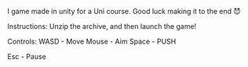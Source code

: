 I game made in unity for a Uni course. Good luck making it to the end 😈

Instructions:
  Unzip the archive, and then launch the game!

Controls:
  WASD  - Move
  Mouse - Aim
  Space - PUSH

  Esc   - Pause
